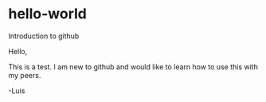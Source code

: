 # hello-world
Introduction to github

Hello,

This is a test. I am new to github and would like to learn how to use this with my peers.

-Luis
